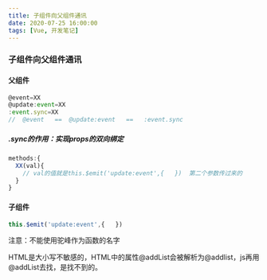 ```yaml
---
title: 子组件向父组件通讯
date: 2020-07-25 16:00:00
tags: [Vue, 开发笔记]
---
```


### 子组件向父组件通讯

#### 父组件

```js
@event=XX
@update:event=XX
:event.sync=XX
//  @event   ==  @update:event   ==   :event.sync
```

##### .sync的作用：实现props的双向绑定

```javascript
methods:{
  XX(val){
    // val的值就是this.$emit('update:event',{   })  第二个参数传过来的
  }
}
```

 



#### 子组件

```js
this.$emit('update:event',{   })
```





注意：不能使用驼峰作为函数的名字

HTML是大小写不敏感的，HTML中的属性@addList会被解析为@addlist，js再用@addList去找，是找不到的。